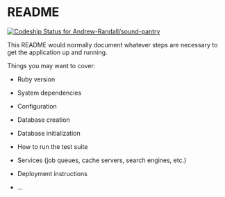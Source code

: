 # README

[![Codeship Status for Andrew-Randall/sound-pantry](https://app.codeship.com/projects/b13ba490-5323-0137-f64d-0200e4f4fbdf/status?branch=master)](https://app.codeship.com/projects/340604)

This README would normally document whatever steps are necessary to get the
application up and running.

Things you may want to cover:

* Ruby version

* System dependencies

* Configuration

* Database creation

* Database initialization

* How to run the test suite

* Services (job queues, cache servers, search engines, etc.)

* Deployment instructions

* ...
